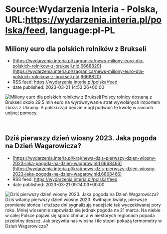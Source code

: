 # Source:Wydarzenia Interia - Polska, URL:https://wydarzenia.interia.pl/polska/feed, language:pl-PL

## Miliony euro dla polskich rolników z Brukseli
 - [https://wydarzenia.interia.pl/zagranica/news-miliony-euro-dla-polskich-rolnikow-z-brukseli,nId,6668820](https://wydarzenia.interia.pl/zagranica/news-miliony-euro-dla-polskich-rolnikow-z-brukseli,nId,6668820)
 - RSS feed: https://wydarzenia.interia.pl/polska/feed
 - date published: 2023-03-21 14:53:26+00:00

<p><a href="https://wydarzenia.interia.pl/zagranica/news-miliony-euro-dla-polskich-rolnikow-z-brukseli,nId,6668820"><img align="left" alt="Miliony euro dla polskich rolników z Brukseli" src="https://i.iplsc.com/miliony-euro-dla-polskich-rolnikow-z-brukseli/000GX6IXL5W8B02B-C321.jpg" /></a>Polscy rolnicy dostaną z Brukseli około 29,5 mln euro na wyrównywanie strat wywołanych importem zboża z Ukrainy. A polski rząd będzie mógł podwoić tę kwotę w ramach unijnej pomocy.</p><br clear="all" />

## Dziś pierwszy dzień wiosny 2023. Jaka pogoda na Dzień Wagarowicza?
 - [https://wydarzenia.interia.pl/kraj/news-dzis-pierwszy-dzien-wiosny-2023-jaka-pogoda-na-dzien-wagarow,nId,6668466](https://wydarzenia.interia.pl/kraj/news-dzis-pierwszy-dzien-wiosny-2023-jaka-pogoda-na-dzien-wagarow,nId,6668466)
 - RSS feed: https://wydarzenia.interia.pl/polska/feed
 - date published: 2023-03-21 09:14:03+00:00

<p><a href="https://wydarzenia.interia.pl/kraj/news-dzis-pierwszy-dzien-wiosny-2023-jaka-pogoda-na-dzien-wagarow,nId,6668466"><img align="left" alt="Dziś pierwszy dzień wiosny 2023. Jaka pogoda na Dzień Wagarowicza?" src="https://i.iplsc.com/dzis-pierwszy-dzien-wiosny-2023-jaka-pogoda-na-dzien-wagarow/000GX4ENPBF7PYOL-C321.jpg" /></a>Dziś witamy pierwszy dzień wiosny 2023. Kwitnące kwiaty, pierwsze promienie słońca i dłuższe dni sygnalizują nadejście tak wyczekiwanej pory roku. Mniej wiosennie zapowiada się jednak pogoda na 21 marca. Na niebie w całej Polsce pojawi się sporo chmur, a w niektórych regionach popada przelotny deszcz. Jak przywita nas wiosna i ile stopni pokażą termometry w Dzień Wagarowicza?</p><br clear="all" />

